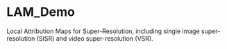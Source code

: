 # LAM_Demo
Local Attribution Maps for Super-Resolution, including single image super-resolution (SISR) and video super-resolution (VSR).
